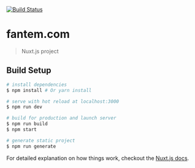 <a href="https://travis-ci.org/fanteme/fantem.com"><img src="https://travis-ci.org/fanteme/fantem.com.svg?branch=master" alt="Build Status"></a>
# fantem.com

> Nuxt.js project

## Build Setup

```bash
# install dependencies 
$ npm install # Or yarn install

# serve with hot reload at localhost:3000
$ npm run dev

# build for production and launch server
$ npm run build
$ npm start

# generate static project
$ npm run generate
```

For detailed explanation on how things work, checkout the [Nuxt.js docs](https://github.com/nuxt/nuxt.js).
